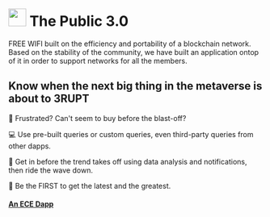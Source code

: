 #  <img src="https://user-images.githubusercontent.com/61543012/194775329-7bac738a-5506-4989-950a-7e61dbd7d917.png" height="35" width="35" align-items="center" justify-content="center" /> The Public 3.0
FREE WIFI built on the efficiency and portability of a blockchain network. Based on the stability of the community, we have built an application ontop of it in order to support networks for all the members. 

## Know when the next big thing in the metaverse is about to 3RUPT

📶 Frustrated? Can't seem to buy before the blast-off?

💻 Use pre-built queries or custom queries, even third-party queries from other dapps.

📱 Get in before the trend takes off using data analysis and notifications, then ride the wave down.

📳 Be the FIRST to get the latest and the greatest.

#### [An ECE Dapp](https://github.com/eliascharlese)
